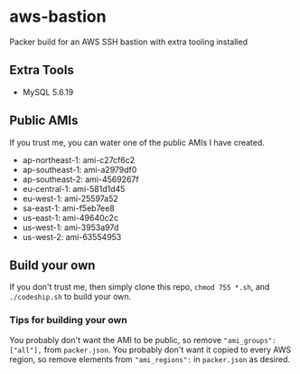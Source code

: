 # aws-bastion
Packer build for an AWS SSH bastion with extra tooling installed

## Extra Tools

* MySQL 5.6.19

## Public AMIs
If you trust me, you can water one of the public AMIs I have created.

* ap-northeast-1: ami-c27cf6c2
* ap-southeast-1: ami-a2979df0
* ap-southeast-2: ami-4569267f
* eu-central-1: ami-581d1d45
* eu-west-1: ami-25597a52
* sa-east-1: ami-f5eb7ee8
* us-east-1: ami-49640c2c
* us-west-1: ami-3953a97d
* us-west-2: ami-63554953

## Build your own
If you don't trust me, then simply clone this repo, `chmod 755 *.sh`, and `./codeship.sh` to build your own.

### Tips for building your own
You probably don't want the AMI to be public, so remove `"ami_groups": ["all"],` from `packer.json`.
You probably don't want it copied to every AWS region, so remove elements from `"ami_regions":` in `packer.json` as desired.
